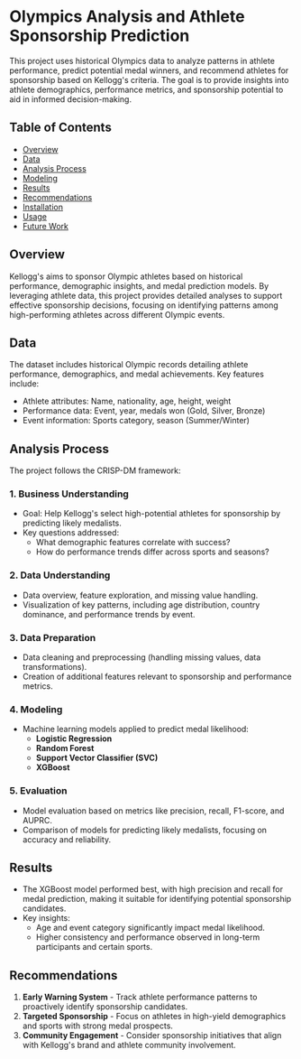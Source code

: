 # Olympics Analysis and Athlete Sponsorship Prediction

This project uses historical Olympics data to analyze patterns in athlete performance, predict potential medal winners, and recommend athletes for sponsorship based on Kellogg's criteria. The goal is to provide insights into athlete demographics, performance metrics, and sponsorship potential to aid in informed decision-making.

## Table of Contents
- [Overview](#overview)
- [Data](#data)
- [Analysis Process](#analysis-process)
- [Modeling](#modeling)
- [Results](#results)
- [Recommendations](#recommendations)
- [Installation](#installation)
- [Usage](#usage)
- [Future Work](#future-work)

## Overview
Kellogg's aims to sponsor Olympic athletes based on historical performance, demographic insights, and medal prediction models. By leveraging athlete data, this project provides detailed analyses to support effective sponsorship decisions, focusing on identifying patterns among high-performing athletes across different Olympic events.

## Data
The dataset includes historical Olympic records detailing athlete performance, demographics, and medal achievements. Key features include:
- Athlete attributes: Name, nationality, age, height, weight
- Performance data: Event, year, medals won (Gold, Silver, Bronze)
- Event information: Sports category, season (Summer/Winter)

## Analysis Process
The project follows the CRISP-DM framework:

### 1. **Business Understanding**
   - Goal: Help Kellogg's select high-potential athletes for sponsorship by predicting likely medalists.
   - Key questions addressed:
     - What demographic features correlate with success?
     - How do performance trends differ across sports and seasons?

### 2. **Data Understanding**
   - Data overview, feature exploration, and missing value handling.
   - Visualization of key patterns, including age distribution, country dominance, and performance trends by event.

### 3. **Data Preparation**
   - Data cleaning and preprocessing (handling missing values, data transformations).
   - Creation of additional features relevant to sponsorship and performance metrics.

### 4. **Modeling**
   - Machine learning models applied to predict medal likelihood:
     - **Logistic Regression**
     - **Random Forest**
     - **Support Vector Classifier (SVC)**
     - **XGBoost**

### 5. **Evaluation**
   - Model evaluation based on metrics like precision, recall, F1-score, and AUPRC.
   - Comparison of models for predicting likely medalists, focusing on accuracy and reliability.

## Results
- The XGBoost model performed best, with high precision and recall for medal prediction, making it suitable for identifying potential sponsorship candidates.
- Key insights:
  - Age and event category significantly impact medal likelihood.
  - Higher consistency and performance observed in long-term participants and certain sports.

## Recommendations
1. **Early Warning System** - Track athlete performance patterns to proactively identify sponsorship candidates.
2. **Targeted Sponsorship** - Focus on athletes in high-yield demographics and sports with strong medal prospects.
3. **Community Engagement** - Consider sponsorship initiatives that align with Kellogg's brand and athlete community involvement.
